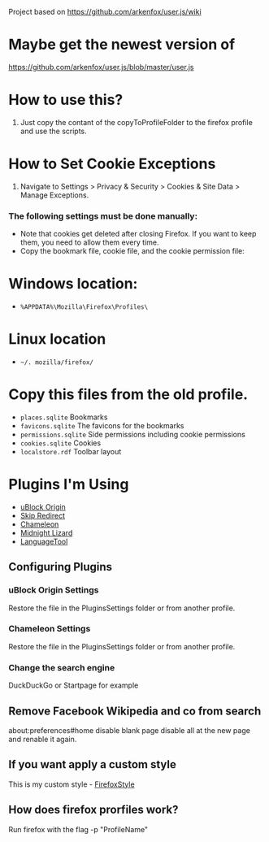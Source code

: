 Project based on https://github.com/arkenfox/user.js/wiki
# Maybe get the newest version of 

https://github.com/arkenfox/user.js/blob/master/user.js

# How to use this?

1. Just copy the contant of the copyToProfileFolder to the firefox profile and use the scripts.

# How to Set Cookie Exceptions

1. Navigate to Settings > Privacy & Security > Cookies & Site Data > Manage Exceptions.

### The following settings must be done manually:

- Note that cookies get deleted after closing Firefox. If you want to keep them, you need to allow them every time.
- Copy the bookmark file, cookie file, and the cookie permission file:
# Windows location:
- `%APPDATA%\Mozilla\Firefox\Profiles\`
# Linux location
- `~/. mozilla/firefox/`
# Copy this files from the old profile.
  - `places.sqlite` Bookmarks
  - `favicons.sqlite` The favicons for the bookmarks 
  - `permissions.sqlite` Side permissions including cookie permissions
  - `cookies.sqlite` Cookies 
  - `localstore.rdf`  Toolbar layout
  
# Plugins I'm Using

- [uBlock Origin](https://addons.mozilla.org/firefox/downloads/latest/ublock-origin/latest.xpi)
- [Skip Redirect](https://addons.mozilla.org/firefox/downloads/latest/skip-redirect/latest.xpi)
- [Chameleon](https://addons.mozilla.org/firefox/downloads/latest/chameleon-ext/latest.xpi)
- [Midnight Lizard](https://addons.mozilla.org/firefox/downloads/latest/midnight-lizard-quantum/latest.xpi)
- [LanguageTool](https://addons.mozilla.org/firefox/downloads/latest/languagetool/latest.xpi)


## Configuring Plugins

### uBlock Origin Settings

Restore the file in the PluginsSettings folder or from another profile.

### Chameleon Settings

Restore the file in the PluginsSettings folder or from another profile.

### Change the search engine
DuckDuckGo or Startpage for example

## Remove Facebook Wikipedia and co from search 
about:preferences#home disable blank page disable all at the new page and renable it again.

## If you want apply a custom style
This is my custom style - [FirefoxStyle](https://github.com/Alexandermis/FirefoxStyle)

## How does firefox prorfiles work?
Run firefox with the flag
-p "ProfileName"
